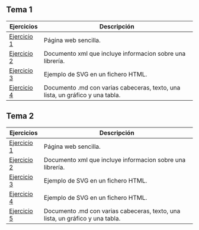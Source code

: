 ## Tema 1
  Ejercicios   | Descripción
------------- | ------------
 [Ejercicio 1](Tema1/Ejercicio1.html)  | Página web sencilla.
 [Ejercicio 2](Tema1/Ejercicio2.xml)  | Documento xml que incluye informacion sobre una librería.
 [Ejercicio 3](Tema1/Ejercicio3.html)  | Ejemplo de SVG en un fichero HTML.
 [Ejercicio 4](https://github.com/afercin/pruebaLLMM/blob/master/README.md)  | Documento .md con varias cabeceras, texto, una lista, un gráfico y una tabla.

## Tema 2
  Ejercicios   | Descripción
------------- | ------------
 [Ejercicio 1](Tema2/Ejercicio1.html)  | Página web sencilla.
 [Ejercicio 2](Tema2/Ejercicio2.html)  | Documento xml que incluye informacion sobre una librería.
 [Ejercicio 3](Tema2/Ejercicio3.html)  | Ejemplo de SVG en un fichero HTML.
 [Ejercicio 4](Tema2/Ejercicio4.html)  | Ejemplo de SVG en un fichero HTML.
 [Ejercicio 5](Tema2/ejercicio5/misitio.com/index.html)  | Documento .md con varias cabeceras, texto, una lista, un gráfico y una tabla.
